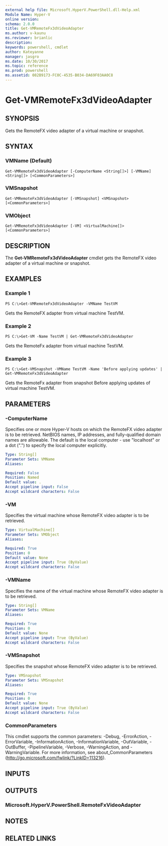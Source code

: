 ```yaml
---
external help file: Microsoft.HyperV.PowerShell.dll-Help.xml
Module Name: Hyper-V
online version: 
schema: 2.0.0
title: Get-VMRemoteFx3dVideoAdapter
ms.author: v-kaunu
ms.reviewer: brianlic
description: 
keywords: powershell, cmdlet
author: Kateyanne
manager: jasgro
ms.date: 10/30/2017
ms.topic: reference
ms.prod: powershell
ms.assetid: 082B9173-FC0C-4535-B034-DA69F03AA0C8
---
```


# Get-VMRemoteFx3dVideoAdapter

## SYNOPSIS
Gets the RemoteFX video adapter of a virtual machine or snapshot.

## SYNTAX

### VMName (Default)
```
Get-VMRemoteFx3dVideoAdapter [-ComputerName <String[]>] [-VMName] <String[]> [<CommonParameters>]
```

### VMSnapshot
```
Get-VMRemoteFx3dVideoAdapter [-VMSnapshot] <VMSnapshot> [<CommonParameters>]
```

### VMObject
```
Get-VMRemoteFx3dVideoAdapter [-VM] <VirtualMachine[]> [<CommonParameters>]
```

## DESCRIPTION
The **Get-VMRemoteFx3dVideoAdapter** cmdlet gets the RemoteFX video adapter of a virtual machine or snapshot.

## EXAMPLES

### Example 1
```
PS C:\>Get-VMRemoteFx3dVideoAdapter -VMName TestVM
```

Gets the RemoteFX adapter from virtual machine TestVM.

### Example 2
```
PS C:\>Get-VM -Name TestVM | Get-VMRemoteFx3dVideoAdapter
```

Gets the RemoteFx adapter from virtual machine TestVM.

### Example 3
```
PS C:\>Get-VMSnapshot -VMName TestVM -Name 'Before applying updates' | Get-VMRemoteFx3dVideoAdapter
```

Gets the RemoteFx adapter from snapshot Before applying updates of virtual machine TestVM.

## PARAMETERS

### -ComputerName
Specifies one or more Hyper-V hosts on which the RemoteFX video adapter is to be retrieved.
NetBIOS names, IP addresses, and fully-qualified domain names are allowable.
The default is the local computer - use "localhost" or a dot (".") to specify the local computer explicitly.

```yaml
Type: String[]
Parameter Sets: VMName
Aliases: 

Required: False
Position: Named
Default value: .
Accept pipeline input: False
Accept wildcard characters: False
```

### -VM
Specifies the virtual machine whose RemoteFX video adapter is to be retrieved.

```yaml
Type: VirtualMachine[]
Parameter Sets: VMObject
Aliases: 

Required: True
Position: 0
Default value: None
Accept pipeline input: True (ByValue)
Accept wildcard characters: False
```

### -VMName
Specifies the name of the virtual machine whose RemoteFX video adapter is to be retrieved.

```yaml
Type: String[]
Parameter Sets: VMName
Aliases: 

Required: True
Position: 0
Default value: None
Accept pipeline input: True (ByValue)
Accept wildcard characters: False
```

### -VMSnapshot
Specifies the snapshot whose RemoteFX video adapter is to be retrieved.

```yaml
Type: VMSnapshot
Parameter Sets: VMSnapshot
Aliases: 

Required: True
Position: 0
Default value: None
Accept pipeline input: True (ByValue)
Accept wildcard characters: False
```

### CommonParameters
This cmdlet supports the common parameters: -Debug, -ErrorAction, -ErrorVariable, -InformationAction, -InformationVariable, -OutVariable, -OutBuffer, -PipelineVariable, -Verbose, -WarningAction, and -WarningVariable. For more information, see about_CommonParameters (http://go.microsoft.com/fwlink/?LinkID=113216).

## INPUTS

## OUTPUTS

### Microsoft.HyperV.PowerShell.RemoteFxVideoAdapter

## NOTES

## RELATED LINKS


